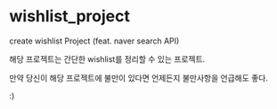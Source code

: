 # wishlist_project
create wishlist Project (feat. naver search API)


해당 프로젝트는 간단한 wishlist를 정리할 수 있는 프로젝트.

만약 당신이 해당 프로젝트에 불만이 있다면 언제든지 불만사항을 언급해도 좋다.

:)
